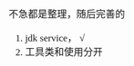 <span  style="font-family: Simsun,serif; font-size: 17px; ">

不急都是整理，随后完善的

1. jdk service， √
2. 工具类和使用分开

</span>